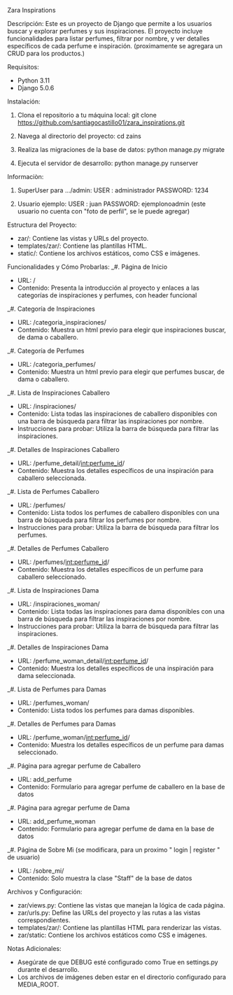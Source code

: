 Zara Inspirations


Descripción:
Este es un proyecto de Django que permite a los usuarios buscar y explorar 
perfumes y sus inspiraciones. El proyecto incluye funcionalidades para listar 
perfumes, filtrar por nombre, y ver detalles específicos de cada perfume e inspiración.
(proximamente se agregara un CRUD para los productos.)


Requisitos:
- Python 3.11
- Django 5.0.6


Instalación:
1. Clona el repositorio a tu máquina local:
   git clone https://github.com/santiagocastillo01/zara_inspirations.git

2. Navega al directorio del proyecto:
   cd zains

3. Realiza las migraciones de la base de datos:
   python manage.py migrate

4. Ejecuta el servidor de desarrollo:
   python manage.py runserver


Informaciòn:
1. SuperUser para .../admin:
    USER : administrador
    PASSWORD: 1234

2. Usuario ejemplo:
    USER : juan
    PASSWORD: ejemplonoadmin
   (este usuario no cuenta con "foto de perfil", se le puede agregar)


Estructura del Proyecto:
- zar/: Contiene las vistas y URLs del proyecto.
- templates/zar/: Contiene las plantillas HTML.
- static/: Contiene los archivos estáticos, como CSS e imágenes.


Funcionalidades y Cómo Probarlas:
_#. Página de Inicio
   - URL: /
   - Contenido: Presenta la introducción al proyecto y enlaces a las categorías de inspiraciones y perfumes, con header funcional

_#. Categoría de Inspiraciones
   - URL: /categoria_inspiraciones/
   - Contenido: Muestra un html previo para elegir que inspiraciones buscar, de dama o caballero.

_#. Categoría de Perfumes
   - URL: /categoria_perfumes/
   - Contenido: Muestra un html previo para elegir que perfumes buscar, de dama o caballero.

_#. Lista de Inspiraciones Caballero
   - URL: /inspiraciones/
   - Contenido: Lista todas las inspiraciones de caballero disponibles con una barra de búsqueda para filtrar las inspiraciones por nombre.
   - Instrucciones para probar: Utiliza la barra de búsqueda para filtrar las inspiraciones.

_#. Detalles de Inspiraciones Caballero
   - URL: /perfume_detail/<int:perfume_id>/
   - Contenido: Muestra los detalles específicos de una inspiración para caballero seleccionada.

_#. Lista de Perfumes Caballero
   - URL: /perfumes/
   - Contenido: Lista todos los perfumes de caballero disponibles con una barra de búsqueda para filtrar los perfumes por nombre.
   - Instrucciones para probar: Utiliza la barra de búsqueda para filtrar los perfumes.

_#. Detalles de Perfumes Caballero
   - URL: /perfumes/<int:perfume_id>/
   - Contenido: Muestra los detalles específicos de un perfume para caballero seleccionado.

_#. Lista de Inspiraciones Dama
   - URL: /inspiraciones_woman/
   - Contenido: Lista todas las inspiraciones para dama disponibles con una barra de búsqueda para filtrar las inspiraciones por nombre.
   - Instrucciones para probar: Utiliza la barra de búsqueda para filtrar las inspiraciones.

_#. Detalles de Inspiraciones Dama
   - URL: /perfume_woman_detail/<int:perfume_id>/
   - Contenido: Muestra los detalles específicos de una inspiración para dama seleccionada.

_#. Lista de Perfumes para Damas
   - URL: /perfumes_woman/
   - Contenido: Lista todos los perfumes para damas disponibles.

_#. Detalles de Perfumes para Damas
   - URL: /perfume_woman/<int:perfume_id>/
   - Contenido: Muestra los detalles específicos de un perfume para damas seleccionado.

_#. Página para agregar perfume de Caballero
   - URL: add_perfume
   - Contenido: Formulario para agregar perfume de caballero en la base de datos

_#. Página para agregar perfume de Dama
   - URL: add_perfume_woman
   - Contenido: Formulario para agregar perfume de dama en la base de datos


_#. Página de Sobre Mì (se modificara, para un proximo " login | register " de usuario)
   - URL: /sobre_mi/
   - Contenido: Solo muestra la clase "Staff" de la base de datos


Archivos y Configuración:
- zar/views.py: Contiene las vistas que manejan la lógica de cada página.
- zar/urls.py: Define las URLs del proyecto y las rutas a las vistas correspondientes.
- templates/zar/: Contiene las plantillas HTML para renderizar las vistas.
- zar/static: Contiene los archivos estáticos como CSS e imágenes.


Notas Adicionales:
- Asegúrate de que DEBUG esté configurado como True en settings.py durante el desarrollo.
- Los archivos de imágenes deben estar en el directorio configurado para MEDIA_ROOT.
